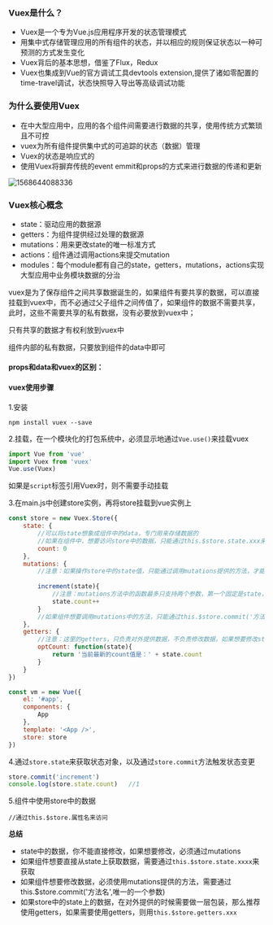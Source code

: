 ### Vuex是什么？

- Vuex是一个专为Vue.js应用程序开发的状态管理模式
- 用集中式存储管理应用的所有组件的状态，并以相应的规则保证状态以一种可预测的方式发生变化
- Vuex背后的基本思想，借鉴了Flux，Redux
- Vuex也集成到Vue的官方调试工具devtools extension,提供了诸如零配置的time-travel调试，状态快照导入导出等高级调试功能

### 为什么要使用Vuex

- 在中大型应用中，应用的各个组件间需要进行数据的共享，使用传统方式繁琐且不可控
- vuex为所有组件提供集中式的可追踪的状态（数据）管理
- Vuex的状态是响应式的
- 使用Vuex将摒弃传统的event emmit和props的方式来进行数据的传递和更新

![1568644088336](D:\Users\Administrator\Desktop\briup\笔记\vue\images\vuex.png)

### Vuex核心概念

- state：驱动应用的数据源
- getters：为组件提供经过处理的数据源
- mutations：用来更改state的唯一标准方式
- actions：组件通过调用actions来提交mutation
- modules：每个module都有自己的state，getters，mutations，actions实现大型应用中业务模块数据的分治

vuex是为了保存组件之间共享数据诞生的，如果组件有要共享的数据，可以直接挂载到vuex中，而不必通过父子组件之间传值了，如果组件的数据不需要共享，此时，这些不需要共享的私有数据，没有必要放到vuex中；

只有共享的数据才有权利放到vuex中

组件内部的私有数据，只要放到组件的data中即可

#### props和data和vuex的区别：



#### vuex使用步骤

1.安装

```shell
npm install vuex --save
```

2.挂载，在一个模块化的打包系统中，必须显示地通过`Vue.use()`来挂载vuex

```js
import Vue from 'vue'
import Vuex from 'vuex'
Vue.use(Vuex)
```

如果是`script`标签引用Vuex时，则不需要手动挂载

3.在main.js中创建store实例，再将store挂载到vue实例上

```js
const store = new Vuex.Store({
    state: {
        //可以将state想象成组件中的data，专门用来存储数据的
        //如果在组件中，想要访问store中的数据，只能通过this.$store.state.xxx来访问
        count: 0
    },
    mutations: {
        //注意：如果操作store中的state值，只能通过调用mutations提供的方法，才能操作对应的数据，不推荐直接操作state中的数据，因为万亿导致了数据的紊乱，不能快速定位到错误的原因，因为每个组件都有可能有操作数据的方法
        
        increment(state){
            //注意：mutations方法中的函数最多只支持两个参数，第一个固定是state，第二个参数是commit提交过来的参数
            state.count++
        }
        //如果组件想要调用mutations中的方法，只能通过this.$store.commit('方法名')来调用
    },
    getters: {
        //注意：这里的getters，只负责对外提供数据，不负责修改数据，如果想要修改state中的数据，请去找mutations
        optCount: function(state){
            return '当前最新的count值是：' + state.count
        }
    }
})

const vm = new Vue({
    el: '#app',
    components: {
        App
    },
    template: '<App />',
    store: store
})
```

4.通过`store.state`来获取状态对象，以及通过`store.commit`方法触发状态变更

```js
store.commit('increment')
console.log(store.state.count)   //1
```

5.组件中使用store中的数据

```vue
//通过this.$store.属性名来访问

```

**总结**

- state中的数据，你不能直接修改，如果想要修改，必须通过mutations
- 如果组件想要直接从state上获取数据，需要通过`this.$store.state.xxxx`来获取
- 如果组件想要修改数据，必须使用mutations提供的方法，需要通过this.$store.commit('方法名',唯一的一个参数)
- 如果store中的state上的数据，在对外提供的时候需要做一层包装，那么推荐使用getters，如果需要使用getters，则用`this.$store.getters.xxx`





























































